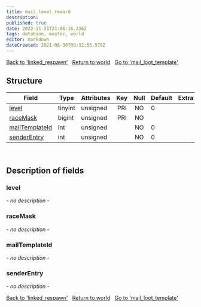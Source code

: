 ```yaml
---
title: mail_level_reward
description: 
published: true
date: 2022-11-21T21:06:16.336Z
tags: database, master, world
editor: markdown
dateCreated: 2021-08-30T09:32:55.578Z
---
```


<a href="https://trinitycore.info/en/database/master/world/linked_respawn" class="mt-5 v-btn v-btn--depressed v-btn--flat v-btn--outlined theme--light v-size--default darkblue--text text--lighten-3"><span class="v-btn__content"><i aria-hidden="true" class="v-icon notranslate v-icon--left mdi mdi-arrow-left theme--light"></i><span>Back to 'linked_respawn'</span></span></a>&nbsp;&nbsp;&nbsp;<a href="https://trinitycore.info/en/database/master/world/home" class="mt-5 v-btn v-btn--depressed v-btn--flat v-btn--outlined theme--light v-size--default darkblue--text text--lighten-3"><span class="v-btn__content"><i aria-hidden="true" class="v-icon notranslate v-icon--left mdi mdi-home-outline theme--light"></i><span>Return to world</span></span></a>&nbsp;&nbsp;&nbsp;<a href="https://trinitycore.info/en/database/master/world/mail_loot_template" class="mt-5 v-btn v-btn--depressed v-btn--flat v-btn--outlined theme--light v-size--default darkblue--text text--lighten-3"><span class="v-btn__content"><span>Go to 'mail_loot_template'</span><i aria-hidden="true" class="v-icon notranslate v-icon--right mdi mdi-arrow-right theme--light"></i></span></a>

## Structure

| Field | Type | Attributes | Key | Null | Default | Extra | Comment |
| --- | --- | --- | :---: | :---: | --- | --- | --- |
| [level](#level) | tinyint | unsigned | PRI | NO | 0 |  |  |
| [raceMask](#racemask) | bigint | unsigned | PRI | NO |  |  |  |
| [mailTemplateId](#mailtemplateid) | int | unsigned |  | NO | 0 |  |  |
| [senderEntry](#senderentry) | int | unsigned |  | NO | 0 |  |  |
&nbsp;
## Description of fields

### level
*- no description -*
&nbsp;

### raceMask
*- no description -*
&nbsp;

### mailTemplateId
*- no description -*
&nbsp;

### senderEntry
*- no description -*
&nbsp;

<a href="https://trinitycore.info/en/database/master/world/linked_respawn" class="mt-5 v-btn v-btn--depressed v-btn--flat v-btn--outlined theme--light v-size--default darkblue--text text--lighten-3"><span class="v-btn__content"><i aria-hidden="true" class="v-icon notranslate v-icon--left mdi mdi-arrow-left theme--light"></i><span>Back to 'linked_respawn'</span></span></a>&nbsp;&nbsp;&nbsp;<a href="https://trinitycore.info/en/database/master/world/home" class="mt-5 v-btn v-btn--depressed v-btn--flat v-btn--outlined theme--light v-size--default darkblue--text text--lighten-3"><span class="v-btn__content"><i aria-hidden="true" class="v-icon notranslate v-icon--left mdi mdi-home-outline theme--light"></i><span>Return to world</span></span></a>&nbsp;&nbsp;&nbsp;<a href="https://trinitycore.info/en/database/master/world/mail_loot_template" class="mt-5 v-btn v-btn--depressed v-btn--flat v-btn--outlined theme--light v-size--default darkblue--text text--lighten-3"><span class="v-btn__content"><span>Go to 'mail_loot_template'</span><i aria-hidden="true" class="v-icon notranslate v-icon--right mdi mdi-arrow-right theme--light"></i></span></a>


